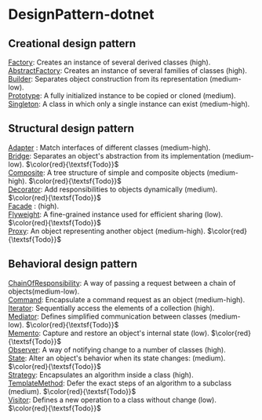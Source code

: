 # DesignPattern-dotnet
## Creational design pattern
[Factory](Creational/Factory/docs/README.md): Creates an instance of several derived classes (high). <br>
[AbstractFactory](Creational/AbstractFactory/docs/README.md): Creates an instance of several families of classes (high). <br>
[Builder](Creational/Builder/docs/README.md):  Separates object construction from its representation (medium-low).<br>
[Prototype](Creational/Prototype/docs/README.md):  A fully initialized instance to be copied or cloned (medium).<br>
[Singleton](Creational/Singleton/docs/README.md):  A class in which only a single instance can exist (medium-high).<br>

## Structural design pattern
[Adapter](blob/main//Structural/Adapter/docs/README.md) : Match interfaces of different classes (medium-high).<br> 
[Bridge](Structural/Bridge/docs/README.md): Separates an object's abstraction from its implementation (medium-low). $\color{red}{\textsf{Todo}}$<br>
[Composite](Structural/Composite/docs/README.md): A tree structure of simple and composite objects (medium-high). $\color{red}{\textsf{Todo}}$<br>
[Decorator](Structural/Decorator/docs/README.md): Add responsibilities to objects dynamically (medium). $\color{red}{\textsf{Todo}}$<br>
[Facade](Structural/Facade/docs/README.md) : (high).<br>
[Flyweight](Structural/Flyweight/docs/README.md): A fine-grained instance used for efficient sharing (low). $\color{red}{\textsf{Todo}}$<br>
[Proxy](Structural/Proxy/docs/README.md): An object representing another object (medium-high). $\color{red}{\textsf{Todo}}$<br>

## Behavioral design pattern
[ChainOfResponsibility](Behavioral/ChainOfResponsibility/docs/README.md): A way of passing a request between a chain of objects(medium-low). <br>
[Command](Behavioral/Command/docs/README.md): Encapsulate a command request as an object (medium-high). <br>
[Iterator](Behavioral/Iterator/docs/README.md): Sequentially access the elements of a collection (high).<br>
[Mediator](Behavioral/Mediator/docs/README.md): Defines simplified communication between classes (medium-low). $\color{red}{\textsf{Todo}}$<br>
[Memento](Behavioral/Memento/docs/README.md): Capture and restore an object's internal state (low). $\color{red}{\textsf{Todo}}$<br>
[Observer](Behavioral/Observer/docs/README.md): A way of notifying change to a number of classes (high).<br>
[State](Behavioral/State/docs/README.md): Alter an object's behavior when its state changes: (medium). $\color{red}{\textsf{Todo}}$<br>
[Strategy](Behavioral/Strategy/docs/README.md): Encapsulates an algorithm inside a class (high). <br>
[TemplateMethod](Behavioral/TemplateMethod/docs/README.md): Defer the exact steps of an algorithm to a subclass (medium). $\color{red}{\textsf{Todo}}$<br>
[Visitor](Behavioral/Visitor/docs/README.md): Defines a new operation to a class without change (low). $\color{red}{\textsf{Todo}}$<br>
